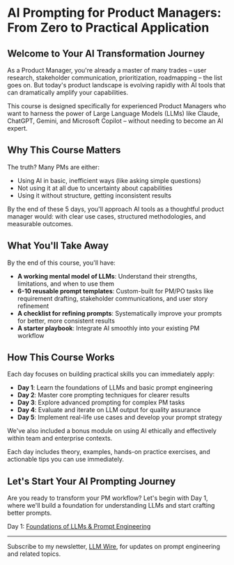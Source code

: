 # AI Prompting for Product Managers: From Zero to Practical Application

## Welcome to Your AI Transformation Journey

As a Product Manager, you're already a master of many trades – user research, stakeholder communication, prioritization, roadmapping – the list goes on. But today's product landscape is evolving rapidly with AI tools that can dramatically amplify your capabilities.

This course is designed specifically for experienced Product Managers who want to harness the power of Large Language Models (LLMs) like Claude, ChatGPT, Gemini, and Microsoft Copilot – without needing to become an AI expert.

## Why This Course Matters

The truth? Many PMs are either:

- Using AI in basic, inefficient ways (like asking simple questions)
- Not using it at all due to uncertainty about capabilities
- Using it without structure, getting inconsistent results

By the end of these 5 days, you'll approach AI tools as a thoughtful product manager would: with clear use cases, structured methodologies, and measurable outcomes.

## What You'll Take Away

By the end of this course, you'll have:

- **A working mental model of LLMs**: Understand their strengths, limitations, and when to use them
- **6-10 reusable prompt templates**: Custom-built for PM/PO tasks like requirement drafting, stakeholder communications, and user story refinement
- **A checklist for refining prompts**: Systematically improve your prompts for better, more consistent results
- **A starter playbook**: Integrate AI smoothly into your existing PM workflow

## How This Course Works

Each day focuses on building practical skills you can immediately apply:

- **Day 1**: Learn the foundations of LLMs and basic prompt engineering
- **Day 2**: Master core prompting techniques for clearer results
- **Day 3**: Explore advanced prompting for complex PM tasks
- **Day 4**: Evaluate and iterate on LLM output for quality assurance
- **Day 5**: Implement real-life use cases and develop your prompt strategy

We've also included a bonus module on using AI ethically and effectively within team and enterprise contexts.

Each day includes theory, examples, hands-on practice exercises, and actionable tips you can use immediately.

## Let's Start Your AI Prompting Journey

Are you ready to transform your PM workflow? Let's begin with Day 1, where we'll build a foundation for understanding LLMs and start crafting better prompts.

Day 1: [Foundations of LLMs & Prompt Engineering](01_foundations/01_foundations.md)

---
Subscribe to my newsletter, [LLM Wire](https://substack.com/@llmwire), for updates on prompt engineering and related topics.
